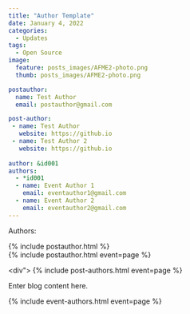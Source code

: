 ```yaml
---
title: "Author Template"
date: January 4, 2022
categories:
  - Updates
tags:
  - Open Source
image:
  feature: posts_images/AFME2-photo.png
  thumb: posts_images/AFME2-photo.png

postauthor:
  name: Test Author
  email: postauthor@gmail.com

post-author:
 - name: Test Author
   website: https://github.io
 - name: Test Author 2
   website: https://github.io
  
author: &id001
authors:
  - *id001
  - name: Event Author 1
    email: eventauthor1@gmail.com
  - name: Event Author 2
    email: eventauthor2@gmail.com
---
```


Authors:
<div>
  {% include postauthor.html %}
</div>


<div>
  {% include postauthor.html event=page %}
</div>



<div">
  {% include post-authors.html event=page %}
</div>

Enter blog content here.

<div>
  {% include event-authors.html event=page %}
</div>
